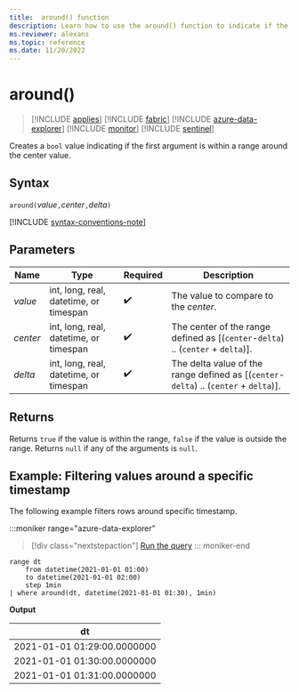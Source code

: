 ```yaml
---
title:  around() function
description: Learn how to use the around() function to indicate if the first argument is within a range around the center value.
ms.reviewer: alexans
ms.topic: reference
ms.date: 11/20/2022
---
```

# around()

> [!INCLUDE [applies](../includes/applies-to-version/applies.md)] [!INCLUDE [fabric](../includes/applies-to-version/fabric.md)] [!INCLUDE [azure-data-explorer](../includes/applies-to-version/azure-data-explorer.md)] [!INCLUDE [monitor](../includes/applies-to-version/monitor.md)] [!INCLUDE [sentinel](../includes/applies-to-version/sentinel.md)]

Creates a `bool` value indicating if the first argument is within a range around the center value.

## Syntax

`around(`*value*`,`*center*`,`*delta*`)`

[!INCLUDE [syntax-conventions-note](../includes/syntax-conventions-note.md)]

## Parameters

| Name | Type | Required | Description |
|--|--|--|--|
|*value*| int, long, real, datetime, or timespan |  :heavy_check_mark: | The value to compare to the *center*.|
| *center* | int, long, real, datetime, or timespan |  :heavy_check_mark: | The center of the range defined as [(`center`-`delta`) .. (`center` + `delta`)]. |
| *delta* | int, long, real, datetime, or timespan |  :heavy_check_mark: | The delta value of the range defined as [(`center`-`delta`) .. (`center` + `delta`)].|

## Returns

Returns `true` if the value is within the range, `false` if the value is outside the range.
Returns `null` if any of the arguments is `null`.

## Example: Filtering values around a specific timestamp

The following example filters rows around specific timestamp.

:::moniker range="azure-data-explorer"
> [!div class="nextstepaction"]
> <a href="https://dataexplorer.azure.com/clusters/help/databases/Samples?query=H4sIAAAAAAAAAytKzEtPVUgpUeBSAIK0ovxchZTEktSSzNxUDSMDI0NdAxBSMDC0MjDQhCgqyceuxAihpLgktUDBMDczj6tGoTwjtShVIbEovzQvRSOlRAeX+cYGmjpgPZoA56xhi5QAAAA=" target="_blank">Run the query</a>
::: moniker-end

```kusto
range dt 
    from datetime(2021-01-01 01:00) 
    to datetime(2021-01-01 02:00) 
    step 1min
| where around(dt, datetime(2021-01-01 01:30), 1min)
```

**Output**

|dt|
|---|
|2021-01-01 01:29:00.0000000|
|2021-01-01 01:30:00.0000000|
|2021-01-01 01:31:00.0000000|
